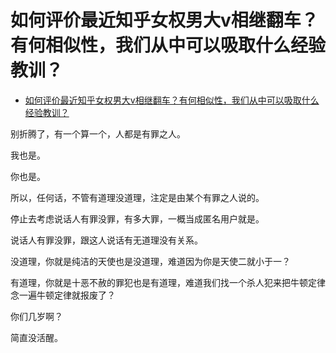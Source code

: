 # 如何评价最近知乎女权男大v相继翻车？有何相似性，我们从中可以吸取什么经验教训？

- [如何评价最近知乎女权男大v相继翻车？有何相似性，我们从中可以吸取什么经验教训？](https://www.zhihu.com/question/365173176/answer/980988500)


别折腾了，有一个算一个，人都是有罪之人。

我也是。

你也是。

所以，任何话，不管有道理没道理，注定是由某个有罪之人说的。

停止去考虑说话人有罪没罪，有多大罪，一概当成匿名用户就是。

说话人有罪没罪，跟这人说话有无道理没有关系。

没道理，你就是纯洁的天使也是没道理，难道因为你是天使二就小于一？

有道理，你就是十恶不赦的罪犯也是有道理，难道我们找一个杀人犯来把牛顿定律念一遍牛顿定律就报废了？

你们几岁啊？

简直没活醒。
